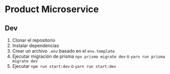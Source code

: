 # Product Microservice

## Dev
1. Clonar el repositorio
2. Instalar dependencias
3. Crear un archivo `.env` basado en el `env.template`
4. Ejecutar migración de prisma `npx prisma migrate dev` o `yarn run prisma migrate dev`
5. Ejecutar `npm run start:dev` o `yarn run start:dev`
